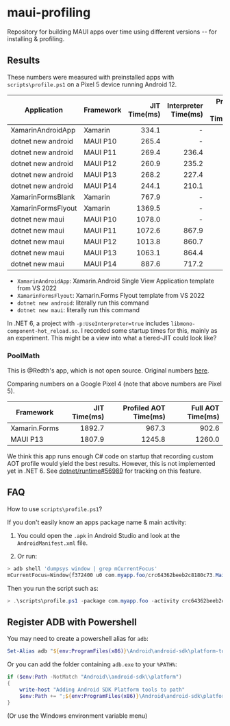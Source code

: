 # maui-profiling

Repository for building MAUI apps over time using different versions -- for installing & profiling.

## Results

These numbers were measured with preinstalled apps with `scripts\profile.ps1` on a Pixel 5 device running Android 12.

| Application        | Framework | JIT Time(ms) | Interpreter Time(ms) | Profiled AOT Time(ms) |
|------------------- |-----------| ------------:| --------------------:| ---------------------:|
| XamarinAndroidApp  |   Xamarin |        334.1 |                    - |                 306.5 |
| dotnet new android |  MAUI P10 |        265.4 |                    - |                 210.5 |
| dotnet new android |  MAUI P11 |        269.4 |                236.4 |                 197.4 |
| dotnet new android |  MAUI P12 |        260.9 |                235.2 |                 184.5 |
| dotnet new android |  MAUI P13 |        268.2 |                227.4 |                 198.4 |
| dotnet new android |  MAUI P14 |        244.1 |                210.1 |                 165.5 |
| XamarinFormsBlank  |   Xamarin |        767.9 |                    - |                 498.6 |
| XamarinFormsFlyout |   Xamarin |       1369.5 |                    - |                 817.7 |
| dotnet new maui    |  MAUI P10 |       1078.0 |                    - |                 683.9 |
| dotnet new maui    |  MAUI P11 |       1072.6 |                867.9 |                 677.4 |
| dotnet new maui    |  MAUI P12 |       1013.8 |                860.7 |                 648.9 |
| dotnet new maui    |  MAUI P13 |       1063.1 |                864.4 |                 576.4 |
| dotnet new maui    |  MAUI P14 |        887.6 |                717.2 |                 469.9 |

* `XamarinAndroidApp`: Xamarin.Android Single View Application template from VS 2022
* `XamarinFormsFlyout`: Xamarin.Forms Flyout template from VS 2022
* `dotnet new android`: literally run this command
* `dotnet new maui`: literally run this command

In .NET 6, a project with `-p:UseInterpreter=true` includes
`libmono-component-hot_reload.so`. I recorded some startup times for
this, mainly as an experiment. This might be a view into what a
tiered-JIT could look like?

### PoolMath

This is @Redth's app, which is not open source. Original numbers [here][poolmath].

Comparing numbers on a Google Pixel 4 (note that above numbers are Pixel 5).

|     Framework | JIT Time(ms) | Profiled AOT Time(ms) | Full AOT Time(ms) |
|---------------| ------------:| ---------------------:| -----------------:|
| Xamarin.Forms |       1892.7 |                 967.3 |             902.6 |
|      MAUI P13 |       1807.9 |                1245.8 |            1260.0 |

We think this app runs enough C# code on startup that recording custom
AOT profile would yield the best results. However, this is not
implemented yet in .NET 6. See [dotnet/runtime#56989][issue56989] for
tracking on this feature.

[poolmath]: https://gist.github.com/Redth/f2e5b2d6e952380f4619912d42b87ad2
[issue56989]: https://github.com/dotnet/runtime/issues/56989

## FAQ

How to use `scripts\profile.ps1`?

If you don't easily know an apps package name & main activity:

1. You could open the `.apk` in Android Studio and look at the `AndroidManifest.xml` file.

1. Or run:

```powershell
> adb shell 'dumpsys window | grep mCurrentFocus'
mCurrentFocus=Window{f372400 u0 com.myapp.foo/crc64362beeb2c8180c73.MainActivity}
```

Then you run the script such as:

```powershell
> .\scripts\profile.ps1 -package com.myapp.foo -activity crc64362beeb2c8180c73.MainActivity
```

## Register ADB with Powershell

You may need to create a powershell alias for `adb`:

```powershell
Set-Alias adb "${env:ProgramFiles(x86)}\Android\android-sdk\platform-tools\adb.exe"
```

Or you can add the folder containing `adb.exe` to your `%PATH%`:

```powershell
if ($env:Path -NotMatch "Android\\android-sdk\\platform")
{
    write-host "Adding Android SDK Platform tools to path"
    $env:Path += ";${env:ProgramFiles(x86)}\Android\android-sdk\platform-tools"
}
```
(Or use the Windows environment variable menu)

